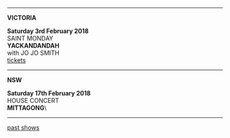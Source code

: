 * * * * *

**VICTORIA**

**Saturday 3rd February 2018**\
SAINT MONDAY\
**YACKANDANDAH**\
with JO JO SMITH  
[tickets](https://www.trybooking.com/TKAH)

* * * * *

**NSW**

**Saturday 17th February 2018**\
HOUSE CONCERT\
**MITTAGONG**\

* * * * *

[past shows](?p=shows/archive/)